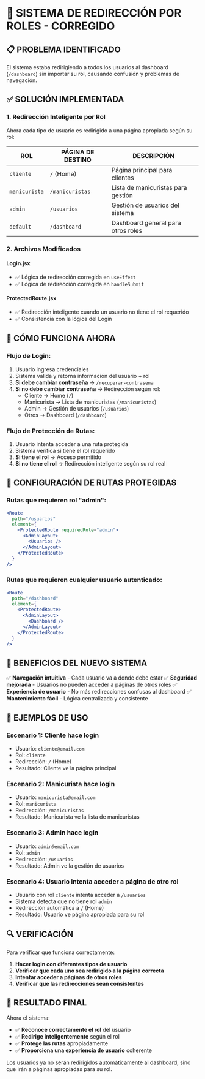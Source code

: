 # 🔄 SISTEMA DE REDIRECCIÓN POR ROLES - CORREGIDO

## 📋 **PROBLEMA IDENTIFICADO**

El sistema estaba redirigiendo a todos los usuarios al dashboard (`/dashboard`) sin importar su rol, causando confusión y problemas de navegación.

## ✅ **SOLUCIÓN IMPLEMENTADA**

### **1. Redirección Inteligente por Rol**

Ahora cada tipo de usuario es redirigido a una página apropiada según su rol:

| **ROL** | **PÁGINA DE DESTINO** | **DESCRIPCIÓN** |
|---------|----------------------|------------------|
| `cliente` | `/` (Home) | Página principal para clientes |
| `manicurista` | `/manicuristas` | Lista de manicuristas para gestión |
| `admin` | `/usuarios` | Gestión de usuarios del sistema |
| `default` | `/dashboard` | Dashboard general para otros roles |

### **2. Archivos Modificados**

#### **Login.jsx**
- ✅ Lógica de redirección corregida en `useEffect`
- ✅ Lógica de redirección corregida en `handleSubmit`

#### **ProtectedRoute.jsx**
- ✅ Redirección inteligente cuando un usuario no tiene el rol requerido
- ✅ Consistencia con la lógica del Login

## 🎯 **CÓMO FUNCIONA AHORA**

### **Flujo de Login:**
1. Usuario ingresa credenciales
2. Sistema valida y retorna información del usuario + rol
3. **Si debe cambiar contraseña** → `/recuperar-contrasena`
4. **Si no debe cambiar contraseña** → Redirección según rol:
   - Cliente → Home (`/`)
   - Manicurista → Lista de manicuristas (`/manicuristas`)
   - Admin → Gestión de usuarios (`/usuarios`)
   - Otros → Dashboard (`/dashboard`)

### **Flujo de Protección de Rutas:**
1. Usuario intenta acceder a una ruta protegida
2. Sistema verifica si tiene el rol requerido
3. **Si tiene el rol** → Acceso permitido
4. **Si no tiene el rol** → Redirección inteligente según su rol real

## 🔧 **CONFIGURACIÓN DE RUTAS PROTEGIDAS**

### **Rutas que requieren rol "admin":**
```jsx
<Route
  path="/usuarios"
  element={
    <ProtectedRoute requiredRole="admin">
      <AdminLayout>
        <Usuarios />
      </AdminLayout>
    </ProtectedRoute>
  }
/>
```

### **Rutas que requieren cualquier usuario autenticado:**
```jsx
<Route
  path="/dashboard"
  element={
    <ProtectedRoute>
      <AdminLayout>
        <Dashboard />
      </AdminLayout>
    </ProtectedRoute>
  }
/>
```

## 🚀 **BENEFICIOS DEL NUEVO SISTEMA**

✅ **Navegación intuitiva** - Cada usuario va a donde debe estar
✅ **Seguridad mejorada** - Usuarios no pueden acceder a páginas de otros roles
✅ **Experiencia de usuario** - No más redirecciones confusas al dashboard
✅ **Mantenimiento fácil** - Lógica centralizada y consistente

## 📱 **EJEMPLOS DE USO**

### **Escenario 1: Cliente hace login**
- Usuario: `cliente@email.com`
- Rol: `cliente`
- Redirección: `/` (Home)
- Resultado: Cliente ve la página principal

### **Escenario 2: Manicurista hace login**
- Usuario: `manicurista@email.com`
- Rol: `manicurista`
- Redirección: `/manicuristas`
- Resultado: Manicurista ve la lista de manicuristas

### **Escenario 3: Admin hace login**
- Usuario: `admin@email.com`
- Rol: `admin`
- Redirección: `/usuarios`
- Resultado: Admin ve la gestión de usuarios

### **Escenario 4: Usuario intenta acceder a página de otro rol**
- Usuario con rol `cliente` intenta acceder a `/usuarios`
- Sistema detecta que no tiene rol `admin`
- Redirección automática a `/` (Home)
- Resultado: Usuario ve página apropiada para su rol

## 🔍 **VERIFICACIÓN**

Para verificar que funciona correctamente:

1. **Hacer login con diferentes tipos de usuario**
2. **Verificar que cada uno sea redirigido a la página correcta**
3. **Intentar acceder a páginas de otros roles**
4. **Verificar que las redirecciones sean consistentes**

## 🎉 **RESULTADO FINAL**

Ahora el sistema:
- ✅ **Reconoce correctamente el rol** del usuario
- ✅ **Redirige inteligentemente** según el rol
- ✅ **Protege las rutas** apropiadamente
- ✅ **Proporciona una experiencia de usuario** coherente

Los usuarios ya no serán redirigidos automáticamente al dashboard, sino que irán a páginas apropiadas para su rol.

